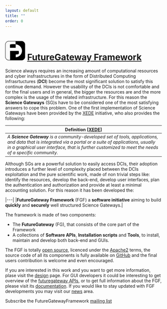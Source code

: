 ```yaml
---
layout: default
title: ""
order: 0
---
```


# ![FGF](/images/fglogo_64.png) [FutureGateway Framework][FGF]

Science always requires an increasing amount of computational resources and cyber insfrastructures in the form of Distributed Computing Infrasrtuctures (**DCI**) become the most significant solution to satisfy this continue demand. However the usability of the DCIs is not comfortable and for the final users and in general, the bigger the resources are and the more complex is the usage of the related infrastructure. For this reason the **Science Gateways** (SG)s have to be considered one of the most satisfying answers to cope this problem.
One of the first implementation of Science Gateways have been provided by the [XEDE](https://www.xsede.org) initiative, who also provides the following:

|**Definition** [[XEDE](https://www.xsede.org/ecosystem/science-gateways)]|
|---|
|*A **Science Gateway** is a community-developed set of tools, applications, and data that is integrated via a portal or a suite of applications, usually in a graphical user interface, that is further customized to meet the needs of a specific community.*|

Although SGs are a powerful solution to easily access DCIs, their adoption introduces a further level of complexity placed between the DCIs exploitation and the pure scientific work, made of non trivial steps like: identify the resources, develop the back-end, develop user interfaces, plan the authentication and authorization and provide at least a minimal accounting solution. For this reason it has been developed the:

|---|
|**FutureGateway Framework**  (FGF) a **software initiative** aiming to build **quickly** and **securely** well structured Science Gateways.|

The framework is made of two components:

* The **FutureGateway** (FG), that consists of the core part of the Framework
* A collections of **Software APIs**, **Installation scripts** and **Tools**, to install, maintain and develop both back-end and GUIs.

The FGF is totally [open source][OSI], licenced under the [Apache2][APACHE2] terms, the source code of all its components is fully available on [GitHub][GITHUB] and the final users contribution is welcome and even encouraged.

If you are interested in this work and you want to get more information, plase visit the [design](/design/) page. For GUI developers it could be interesting to get overview of the [futuregateway APIs](/fgfapis/), or to get full information about the FGF, please visit its [documentation](https://github.com/FutureGatewayFramework/fgDocumentation).
If you would like to stay updated with FGF developments you may visit our [news](/news/) area.

Subscribe the FutureGatewayFramework <a href="https://mailman.ct.infn.it/mailman/listinfo/futuregatewayframework">mailing list</a>


[FGF]: https://github.com/FutureGatewayFramework
[OSI]: https://opensource.org/osd
[GITHUB]: https://github.com
[APACHE2]: https://www.apache.org/licenses/LICENSE-2.0
